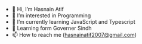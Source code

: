 - 👋 Hi, I’m Hasnain Atif
- 👀 I’m interested in Programming
- 🌱 I’m currently learning JavaScript and Typescript
- 💞️ Learning form Governer Sindh
- 📫 How to reach me (hasnainatif2007@gmail.com)


